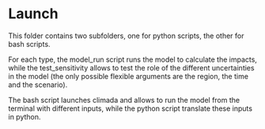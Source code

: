 # Launch

This folder contains two subfolders, one for python scripts, the other for bash scripts. 

For each type, the model_run script runs the model to calculate the impacts, while the test_sensitivity allows to test
the role of the different uncertainties in the model (the only possible flexible arguments are the region, the time and the scenario). 

The bash script launches climada and allows to run the model from the terminal with different inputs, 
while the python script translate these inputs in python.
